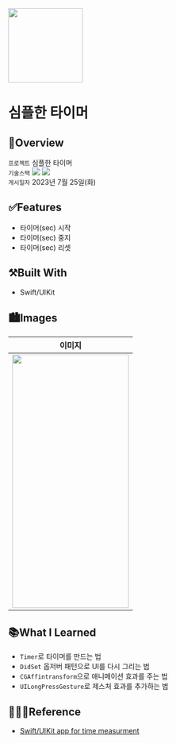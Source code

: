 <img src="https://user-images.githubusercontent.com/21079970/224588704-8340a864-0560-4f13-8586-eac4937dcfe5.png" align="center" width="150" height="150">

# 심플한 타이머
## 🍎Overview
`프로젝트` 심플한 타이머 <br>
`기술스택` <img src="https://img.shields.io/badge/Swift-F05138?style=flat-square&logo=Swift&logoColor=white"/> <img src="https://img.shields.io/badge/Xcode-147EFB?style=flat-square&logo=Xcode&logoColor=white"/> <br>
`게시일자` 2023년 7월 25일(화) <br>

## ✅Features

* 타이머(sec) 시작
* 타이머(sec) 중지
* 타이머(sec) 리셋 

## ⚒️Built With

* Swift/UIKit

## 🏙️Images

| 이미지 |
| :--: |
| <img src="https://github.com/rlarjsdn3/simple-timer-uikit-toy-project/assets/21079970/2357235c-0753-4a1c-86fc-9e7d12ec793a" align="center" width="235" height="511"> |


## 📚What I Learned

* `Timer`로 타이머를 만드는 법
* `DidSet` 옵저버 패턴으로 UI를 다시 그리는 법
* `CGAffintransform`으로 애니메이션 효과를 주는 법
* `UILongPressGesture`로 제스처 효과를 추가하는 법
 
## 👩🏻‍💻Reference

* [Swift/UIKit app for time measurment](https://iosexample.com/swift-uikit-app-for-time-measurment/)
